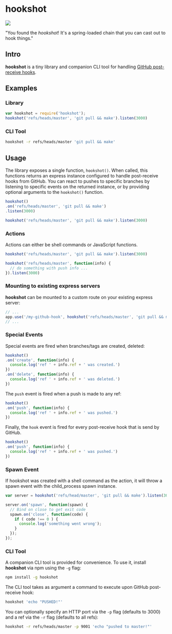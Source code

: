 # hookshot

![](http://i.cloudup.com/i_vGKjtQcY2.png)

"You found the *hookshot*! It's a spring-loaded chain that you can cast out to hook things."

## Intro

**hookshot** is a tiny library and companion CLI tool for handling [GitHub post-receive hooks](https://help.github.com/articles/post-receive-hooks).

## Examples

### Library

```javascript
var hookshot = require('hookshot');
hookshot('refs/heads/master', 'git pull && make').listen(3000)
```

### CLI Tool

```bash
hookshot -r refs/heads/master 'git pull && make'
```

## Usage

The library exposes a single function, `hookshot()`. When called, this functions returns an express instance configured to handle post-receive hooks from GitHub. You can react to pushes to specific branches by listening to specific events on the returned instance, or by providing optional arguments to the `hookshot()` function.

```javascript
hookshot()
.on('refs/heads/master', 'git pull && make')
.listen(3000)
```

```javascript
hookshot('refs/heads/master', 'git pull && make').listen(3000)
```

### Actions

Actions can either be shell commands or JavaScript functions.

```javascript
hookshot('refs/heads/master', 'git pull && make').listen(3000)
```

```javascript
hookshot('refs/heads/master', function(info) {
  // do something with push info ...
}).listen(3000)
```

### Mounting to existing express servers

**hookshot** can be mounted to a custom route on your existing express server:

```javascript
// ...
app.use('/my-github-hook', hookshot('refs/heads/master', 'git pull && make'));
// ...
```

### Special Events

Special events are fired when branches/tags are created, deleted:

```javascript
hookshot()
.on('create', function(info) {
  console.log('ref ' + info.ref + ' was created.')
})
.on('delete', function(info) {
  console.log('ref ' + info.ref + ' was deleted.')
})
```

The `push` event is fired when a push is made to any ref:

```javascript
hookshot()
.on('push', function(info) {
  console.log('ref ' + info.ref + ' was pushed.')
})
```

Finally, the `hook` event is fired for every post-receive hook that is send by GitHub.

```javascript
hookshot()
.on('push', function(info) {
  console.log('ref ' + info.ref + ' was pushed.')
})
```

### Spawn Event

If hookshot was created with a shell command as the action, it will throw a spawn event with the child_process spawn instance.

```javascript
var server = hookshot('refs/head/master', 'git pull && make').listen(3000);

server.on('spawn', function(spawn) {
  // Bind on close to get exit code
  spawn.on('close', function(code) {
    if ( code !== 0 ) {
      console.log('something went wrong');
    }
  });
});
```

### CLI Tool

A companion CLI tool is provided for convenience. To use it, install **hookshot** via npm using the `-g` flag:

```bash
npm install -g hookshot
```

The CLI tool takes as argument a command to execute upon GitHub post-receive hook:

```bash
hookshot 'echo "PUSHED!"'
```

You can optionally specify an HTTP port via the `-p` flag (defaults to 3000) and a ref via the `-r` flag (defaults to all refs):

```bash
hookshot -r refs/heads/master -p 9001 'echo "pushed to master!"'
```
